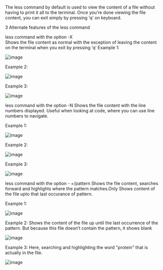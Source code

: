 
The less command by default is used to view the content of a file without having to print it all to the terminal. Once you’re done viewing the file content, you can exit simply by pressing ‘q’ on keyboard. 

3 Alternate features of the less command

less <filename> command with the option -X  
Shows the file content as normal with the exception of leaving the content on the terminal when you exit by pressing ‘q’
Example 1:
  
  ![image](https://user-images.githubusercontent.com/78668680/201503769-38eb386b-f6ee-401a-ae38-fed25c9a91b9.png)
  
Example 2:
  
  ![image](https://user-images.githubusercontent.com/78668680/201503796-acb1aa1b-95be-4982-9657-c7c762563e37.png)
  
Example 3:
  
  ![image](https://user-images.githubusercontent.com/78668680/201503808-0f8d08c6-e9e3-4284-815d-e891e99ec0c4.png)
  
less <filename> command with the option -N 
Shows the file content with the line numbers displayed.
Useful when looking at code, where you can use line numbers to navigate.

Example 1:
  
  ![image](https://user-images.githubusercontent.com/78668680/201503881-d7d1dc45-82c6-4da3-a8e5-da64eeeb2504.png)
  
Example 2:
  
  ![image](https://user-images.githubusercontent.com/78668680/201503889-2416d2f4-bcfd-47ef-a307-13e21dca5236.png)
  
Example 3:
  
  ![image](https://user-images.githubusercontent.com/78668680/201503904-f84558cf-77a5-4835-8fec-3b90956c16e8.png)

less <filename> command with the option - +/pattern 
Shows the file content, searches forward and highlights where the pattern matches.Only Shows content of the file upto that last occurance of pattern.

Example 1:
  
  ![image](https://user-images.githubusercontent.com/78668680/201503917-64c51afa-8e4e-40f7-8af8-d8d92a72cd1c.png)
  
Example 2:
  Shows the content of the file up until the last occurrence of the pattern. 
  But because this file doesn’t contain the pattern, it shows blank
  
  ![image](https://user-images.githubusercontent.com/78668680/201503939-f122c739-3496-40b4-a61c-ebc9d8573d8b.png)
  
Example 3:
  Here, searching and highlighting the word "protein" that is actually in the file.

  ![image](https://user-images.githubusercontent.com/78668680/201503958-be06a694-21f9-43ff-8864-1f36607edb18.png)
  

